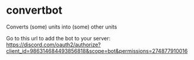 # convertbot

Converts (some) units into (some) other units

Go to this url to add the bot to your server:
https://discord.com/oauth2/authorize?client_id=986314684493856818&scope=bot&permissions=274877910016